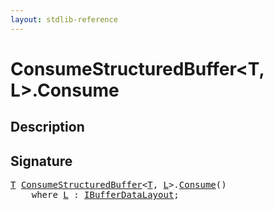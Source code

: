 ```yaml
---
layout: stdlib-reference
---
```


# ConsumeStructuredBuffer\<T, L\>\.Consume

## Description





## Signature 

<pre>
<a href="/stdlib-reference/types/ConsumeStructuredBuffer/index#typeparam-T" class="code_type">T</a> <a href="/stdlib-reference/types/ConsumeStructuredBuffer/index" class="code_type">ConsumeStructuredBuffer</a>&lt;<a href="/stdlib-reference/types/ConsumeStructuredBuffer/index#typeparam-T" class="code_type">T</a>, <a href="/stdlib-reference/types/ConsumeStructuredBuffer/index#typeparam-L" class="code_type">L</a>&gt;.<a href="/stdlib-reference/types/ConsumeStructuredBuffer/Consume">Consume</a>()
    <span class='code_keyword'>where</span> <a href="/stdlib-reference/types/ConsumeStructuredBuffer/index#typeparam-L" class="code_type">L</a> : <a href="/stdlib-reference/interfaces/IBufferDataLayout/index" class="code_type">IBufferDataLayout</a>;

</pre>

